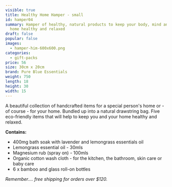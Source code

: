 ```yaml
---
visible: true
title: Healthy Home Hamper - small
id: hamper04
summary: Hamper of healthy, natural products to keep your body, mind and your
  home healthy and relaxed
draft: false
popular: false
images:
  - hamper-him-600x600.png
categories:
  - gift-packs
price: 56
size: 30cm x 20cm
brand: Pure Blue Essentials
weight: 750
length: 18
height: 30
width: 15
---
```

A beautiful collection of handcrafted items for a special person's home or - of course - for your home.  Bundled up into a natural drawstring bag. 
Five eco-friendly items that will help to keep you and your home healthy and relaxed.  

**C﻿ontains:**

* 4﻿00mg bath soak with lavender and lemongrass essentials oil
* Lemongrass essential oil - 30mls 
* M﻿agnesium rub (spray on) - 100mls
* O﻿rganic cotton wash cloth - for the kitchen, the bathroom, skin care or baby care
* 6 x bamboo and glass roll-on bottles 

*Remember.... free shipping for orders over $120.*